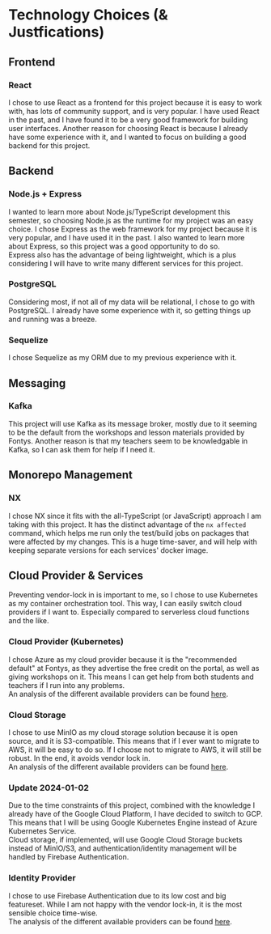 # Technology Choices (& Justfications)

## Frontend

### React

I chose to use React as a frontend for this project because it is easy to work with, has lots of community support, and is very popular. I have used React in the past, and I have found it to be a very good framework for building user interfaces. Another reason for choosing React is because I already have some experience with it, and I wanted to focus on building a good backend for this project.

## Backend

### Node.js + Express

I wanted to learn more about Node.js/TypeScript development this semester, so choosing Node.js as the runtime for my project was an easy choice. I chose Express as the web framework for my project because it is very popular, and I have used it in the past. I also wanted to learn more about Express, so this project was a good opportunity to do so. <br>
Express also has the advantage of being lightweight, which is a plus considering I will have to write many different services for this project.

### PostgreSQL

Considering most, if not all of my data will be relational, I chose to go with PostgreSQL. I already have some experience with it, so getting things up and running was a breeze.

### Sequelize

I chose Sequelize as my ORM due to my previous experience with it.

## Messaging

### Kafka

This project will use Kafka as its message broker, mostly due to it seeming to be the default from the workshops and lesson materials provided by Fontys. Another reason is that my teachers seem to be knowledgable in Kafka, so I can ask them for help if I need it.

## Monorepo Management

### NX

I chose NX since it fits with the all-TypeScript (or JavaScript) approach I am taking with this project. It has the distinct advantage of the `nx affected` command, which helps me run only the test/build jobs on packages that were affected by my changes. This is a huge time-saver, and will help with keeping separate versions for each services' docker image.

## Cloud Provider & Services

Preventing vendor-lock in is important to me, so I chose to use Kubernetes as my container orchestration tool. This way, I can easily switch cloud providers if I want to. Especially compared to serverless cloud functions and the like. <br>

### Cloud Provider (Kubernetes)

I chose Azure as my cloud provider because it is the "recommended default" at Fontys, as they advertise the free credit on the portal, as well as giving workshops on it. This means I can get help from both students and teachers if I run into any problems. <br>
An analysis of the different available providers can be found [here](./analyses/cloud-host.md).

### Cloud Storage

I chose to use MinIO as my cloud storage solution because it is open source, and it is S3-compatible. This means that if I ever want to migrate to AWS, it will be easy to do so. If I choose not to migrate to AWS, it will still be robust. In the end, it avoids vendor lock in. <br>
An analysis of the different available providers can be found [here](./analyses/cloud-storage.md).

### Update 2024-01-02

Due to the time constraints of this project, combined with the knowledge I already have of the Google Cloud Platform, I have decided to switch to GCP. This means that I will be using Google Kubernetes Engine instead of Azure Kubernetes Service. <br>
Cloud storage, if implemented, will use Google Cloud Storage buckets instead of MinIO/S3, and authentication/identity management will be handled by Firebase Authentication.

### Identity Provider

I chose to use Firebase Authentication due to its low cost and big featureset. While I am not happy with the vendor lock-in, it is the most sensible choice time-wise. <br>
The analysis of the different available providers can be found [here](./analyses/identity-provider.md).

